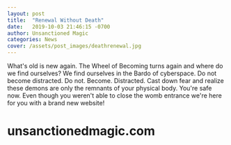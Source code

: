 ```yaml
---
layout: post
title:  "Renewal Without Death"
date:   2019-10-03 21:46:15 -0700
author: Unsanctioned Magic
categories: News
cover: /assets/post_images/deathrenewal.jpg
---
```

What's old is new again. The Wheel of Becoming turns again and where do we find ourselves? We find ourselves in the Bardo of cyberspace. Do not become distracted. Do not. Become. Distracted. Cast down fear and realize these demons are only the remnants of your physical body. You're safe now. Even though you weren't able to close the womb entrance we're here for you with a brand new website! 

<h1>unsanctionedmagic.com</h1>